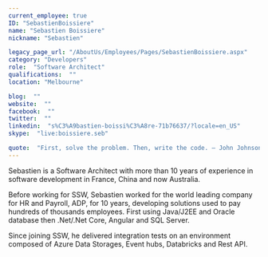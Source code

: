 ```yaml
---
current_employee: true
ID: "SebastienBoissiere"
name: "Sebastien Boissiere"
nickname: "Sebastien"

legacy_page_url: "/AboutUs/Employees/Pages/SebastienBoissiere.aspx"
category: "Developers"
role:  "Software Architect"
qualifications:  ""
location: "Melbourne"

blog:  ""
website:  ""
facebook:  ""
twitter:  ""
linkedin:  "s%C3%A9bastien-boissi%C3%A8re-71b76637/?locale=en_US"
skype:  "live:boissiere.seb"

quote:  "First, solve the problem. Then, write the code. – John Johnson"
---
```


 Sebastien is a Software Architect with more than 10 years of experience in software development in France, China and now Australia. 

 Before working for SSW, Sebastien worked for the world leading company for HR and Payroll, ADP, for 10 years, developing solutions used to pay hundreds of thousands employees. First using Java/J2EE and Oracle database then .Net/.Net Core, Angular and SQL Server.

 Since joining SSW, he delivered integration tests on an environment composed of Azure Data Storages, Event hubs, Databricks and Rest API.  